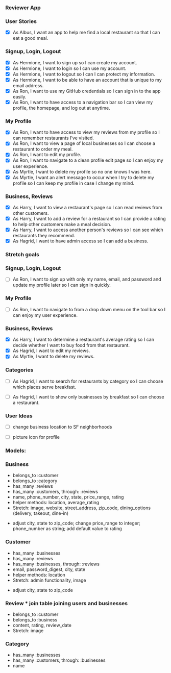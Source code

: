 ### Reviewer App

### User Stories
- [x] As Albus, I want an app to help me find a local restaurant so that I can eat a good meal.

### Signup, Login, Logout
- [x] As Hermione, I want to sign up so I can create my account.
- [x] As Hermione, I want to login so I can use my account.
- [x] As Hermione, I want to logout so I can I can protect my information.
- [x] As Hermione, I want to be able to have an account that is unique to my email address.
- [x] As Ron, I want to use my GitHub credentials so I can sign in to the app easily.
- [x] As Ron, I want to have access to a navigation bar so I can view my profile, the homepage, and log out at anytime.

### My Profile
- [x] As Ron, I want to have access to view my reviews from my profile so I can remember restaurants I've visited.
- [x] As Ron, I want to view a page of local businesses so I can choose a restaurant to order my meal.
- [x] As Ron, I want to edit my profile.
- [x] As Ron, I want to navigate to a clean profile edit page so I can enjoy my user experience.
- [x] As Myrtle, I want to delete my profile so no one knows I was here.
- [x] As Myrtle, I want an alert message to occur when I try to delete my profile so I can keep my profile in case I change my mind.

### Business, Reviews
- [x] As Harry, I want to view a restaurant's page so I can read reviews from other customers.
- [x] As Harry, I want to add a review for a restaurant so I can provide a rating to help other customers make a meal decision.
- [x] As Harry, I want to access another person's reviews so I can see which restaurants they recommend.
- [x] As Hagrid, I want to have admin access so I can add a business.

### Stretch goals

### Signup, Login, Logout
- [ ] As Ron, I want to sign up with only my name, email, and password and update my profile later so I can sign in quickly.

### My Profile
- [ ] As Ron, I want to navigate to from a drop down menu on the tool bar so I can enjoy my user experience.

### Business, Reviews
- [x] As Harry, I want to determine a restaurant's average rating so I can decide whether I want to buy food from that restaurant.
- [x] As Hagrid, I want to edit my reviews.
- [x] As Myrtle, I want to delete my reviews.

### Categories
- [ ] As Hagrid, I want to search for restaurants by category so I can choose which places serve breakfast.
- [ ] As Hagrid, I want to show only businesses by breakfast so I can choose a restaurant.


### User Ideas
- [ ] change business location to SF neighborhoods
- [ ] picture icon for profile


### Models:

### Business
- belongs_to :customer
- belongs_to :category
- has_many :reviews
- has_many :customers, through: :reviews
- name, phone_number, city, state, price_range, rating
- helper methods: location, average_rating
- Stretch: image, website, street_address, zip_code, dining_options (delivery, takeout, dine-in)
* adjust city, state to zip_code; change price_range to integer; phone_number as string; add default value to rating

### Customer
- has_many :businesses
- has_many :reviews
- has_many :businesses, through: :reviews
- email, password_digest, city, state
- helper methods: location
- Stretch: admin functionality, image
* adjust city, state to zip_code

### Review * join table joining users and businesses
- belongs_to :customer
- belongs_to :business
- content, rating, review_date
- Stretch: image

### Category
- has_many :businesses
- has_many :customers, through: :businesses
- name
